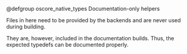 @defgroup oscore_native_types Documentation-only helpers

Files in here need to be provided by the backends
and are never used during building.

They are, however, included in the documentation builds.
Thus, the expected typedefs can be documented properly.
